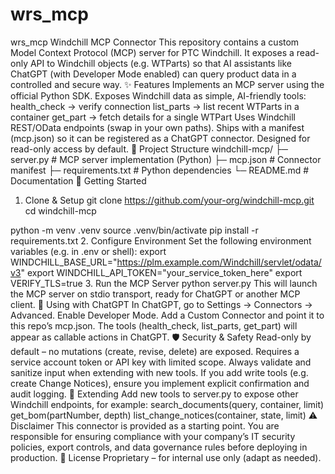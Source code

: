 # wrs_mcp
wrs_mcp
Windchill MCP Connector
This repository contains a custom Model Context Protocol (MCP) server for PTC Windchill.
It exposes a read-only API to Windchill objects (e.g. WTParts) so that AI assistants like ChatGPT (with Developer Mode enabled) can query product data in a controlled and secure way.
✨ Features
Implements an MCP server using the official Python SDK.
Exposes Windchill data as simple, AI-friendly tools:
health_check → verify connection
list_parts → list recent WTParts in a container
get_part → fetch details for a single WTPart
Uses Windchill REST/OData endpoints (swap in your own paths).
Ships with a manifest (mcp.json) so it can be registered as a ChatGPT connector.
Designed for read-only access by default.
📂 Project Structure
windchill-mcp/
├─ server.py          # MCP server implementation (Python)
├─ mcp.json           # Connector manifest
├─ requirements.txt   # Python dependencies
└─ README.md          # Documentation
🚀 Getting Started
1. Clone & Setup
git clone https://github.com/your-org/windchill-mcp.git
cd windchill-mcp

python -m venv .venv
source .venv/bin/activate
pip install -r requirements.txt
2. Configure Environment
Set the following environment variables (e.g. in .env or shell):
export WINDCHILL_BASE_URL="https://plm.example.com/Windchill/servlet/odata/v3"
export WINDCHILL_API_TOKEN="your_service_token_here"
export VERIFY_TLS=true
3. Run the MCP Server
python server.py
This will launch the MCP server on stdio transport, ready for ChatGPT or another MCP client.
🔗 Using with ChatGPT
In ChatGPT, go to Settings → Connectors → Advanced.
Enable Developer Mode.
Add a Custom Connector and point it to this repo’s mcp.json.
The tools (health_check, list_parts, get_part) will appear as callable actions in ChatGPT.
🛡️ Security & Safety
Read-only by default – no mutations (create, revise, delete) are exposed.
Requires a service account token or API key with limited scope.
Always validate and sanitize input when extending with new tools.
If you add write tools (e.g. create Change Notices), ensure you implement explicit confirmation and audit logging.
🧩 Extending
Add new tools to server.py to expose other Windchill endpoints, for example:
search_documents(query, container, limit)
get_bom(partNumber, depth)
list_change_notices(container, state, limit)
⚠️ Disclaimer
This connector is provided as a starting point.
You are responsible for ensuring compliance with your company’s IT security policies, export controls, and data governance rules before deploying in production.
📜 License
Proprietary – for internal use only (adapt as needed).
